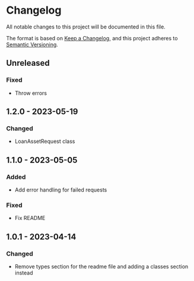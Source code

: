 # Changelog

All notable changes to this project will be documented in this file.

The format is based on [Keep a Changelog](https://keepachangelog.com/en/1.0.0/),
and this project adheres to [Semantic Versioning](https://semver.org/spec/v2.0.0.html).

## Unreleased

### Fixed

-   Throw errors

## 1.2.0 - 2023-05-19

### Changed

-   LoanAssetRequest class

## 1.1.0 - 2023-05-05

### Added

-   Add error handling for failed requests

### Fixed

-   Fix README

## 1.0.1 - 2023-04-14

### Changed

-   Remove types section for the readme file and adding a classes section instead

